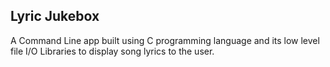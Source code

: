 ## Lyric Jukebox

 A Command Line app built using C programming language and its low level file I/O Libraries to display song lyrics to the user.

